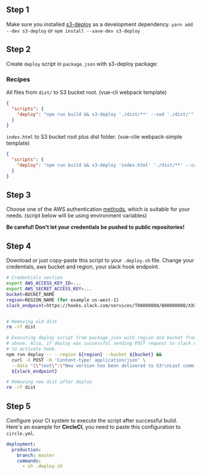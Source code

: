 ## Step 1
Make sure you installed [s3-deploy](https://www.npmjs.com/package/s3-deploy) as a development dependency.
`yarn add --dev s3-deploy` or `npm install --save-dev s3-deploy`

## Step 2
Create `deploy` script in `package.json` with s3-deploy package:

### Recipes
All files from `dist/` to S3 bucket root. (vue-cli webpack template)
```json
{
  "scripts": {
    "deploy": "npm run build && s3-deploy './dist/**' --cwd './dist/'"
  }
}
```
`index.html` to S3 bucket root plus dist folder. (vue-clie webpack-simple template)
```json
{
  "scripts": {
    "deploy": "npm run build && s3-deploy 'index.html' './dist/**' --cwd '.'"
  }
}
```

## Step 3
Choose one of the AWS authentication [methods](http://docs.aws.amazon.com/cli/latest/userguide/cli-chap-getting-started.html#config-settings-and-precedence), which is suitable for your needs. (script below will be using environment variables)

**Be careful! Don't let your credentials be pushed to public repositories!**

## Step 4
Download or just copy-paste this script to your `.deploy.sh` file. Change your credentials, aws bucket and region, your slack hook endpoint.

```bash
# Credentials section
export AWS_ACCESS_KEY_ID=...
export AWS_SECRET_ACCESS_KEY=...
bucket=BUCKET_NAME
region=REGION_NAME (for example us-west-1)
slack_endpoint=https://hooks.slack.com/services/T00000000/B00000000/XXXXXXXXXXXXXXXXXXXXXXXX


# Removing old dist
rm -rf dist

# Executing deploy script from package.json with region and bucket from credentials
# above. Also, if deploy was successful sending POST request to slack endpoint,
# to activate hook.
npm run deploy -- --region ${region} --bucket ${bucket} &&
  curl -X POST -H 'Content-type: application/json' \
  --data "{\"text\":\"New version has been delivered to S3!\nLast commit: $(git log -1 --pretty=%B)\"}" \
  ${slack_endpoint}

# Removing new dist after deploy
rm -rf dist
```

## Step 5
Configure your CI system to execute the script after successful build. Here's an example for **CircleCI**, you need to paste this configuration to `circle.yml`.
```yaml
deployment:
  production:
    branch: master
    commands:
      - sh .deploy.sh

```
